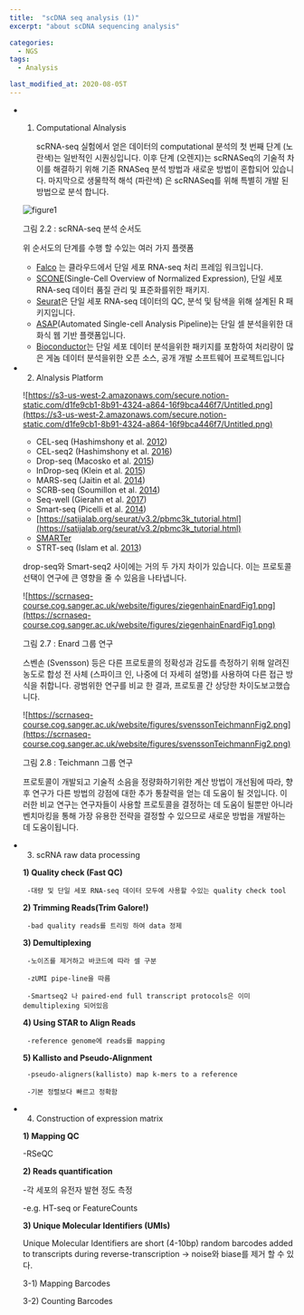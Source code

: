 ```yaml
---
title:  "scDNA seq analysis (1)"
excerpt: "about scDNA sequencing analysis"

categories:
  - NGS
tags:
  - Analysis

last_modified_at: 2020-08-05T
---
```



- 1. Computational Alnalysis
    
     scRNA-seq 실험에서 얻은 데이터의 computational 분석의 첫 번째 단계 (노란색)는 일반적인 시퀀싱입니다. 이후 단계 (오렌지)는 scRNASeq의 기술적 차이를 해결하기 위해 기존 RNASeq 분석 방법과 새로운 방법이 혼합되어 있습니다. 마지막으로 생물학적 해석 (파란색) 은 scRNASeq를 위해 특별히 개발 된 방법으로 분석 합니다.
    
    ![figure1](./_posts/figures/2020-04-12-1.png)
    
    그림 2.2 : scRNA-seq 분석 순서도
    
    위 순서도의 단계를 수행 할 수있는 여러 가지 플랫폼
    
    - [Falco](https://github.com/VCCRI/Falco/) 는 클라우드에서 단일 세포 RNA-seq 처리 프레임 워크입니다.
    - [SCONE](https://github.com/YosefLab/scone)(Single-Cell Overview of Normalized Expression), 단일 세포 RNA-seq 데이터 품질 관리 및 표준화를위한 패키지.
    - [Seurat](http://satijalab.org/seurat/)은 단일 세포 RNA-seq 데이터의 QC, 분석 및 탐색을 위해 설계된 R 패키지입니다.
    - [ASAP](https://asap.epfl.ch/)(Automated Single-cell Analysis Pipeline)는 단일 셀 분석을위한 대화식 웹 기반 플랫폼입니다.
    - [Bioconductor](https://master.bioconductor.org/packages/release/workflows/html/simpleSingleCell.html)는 단일 세포 데이터 분석을위한 패키지를 포함하여 처리량이 많은 게놈 데이터 분석을위한 오픈 소스, 공개 개발 소프트웨어 프로젝트입니다
- 2. Alnalysis Platform
    
    
    ![https://s3-us-west-2.amazonaws.com/secure.notion-static.com/d1fe9cb1-8b91-4324-a864-16f9bca446f7/Untitled.png](https://s3-us-west-2.amazonaws.com/secure.notion-static.com/d1fe9cb1-8b91-4324-a864-16f9bca446f7/Untitled.png)
    
    - CEL-seq (Hashimshony et al. [2012](https://scrnaseq-course.cog.sanger.ac.uk/website/introduction-to-single-cell-rna-seq.html#ref-Hashimshony2012-kd))
    - CEL-seq2 (Hashimshony et al. [2016](https://scrnaseq-course.cog.sanger.ac.uk/website/introduction-to-single-cell-rna-seq.html#ref-Hashimshony2016-lx))
    - Drop-seq (Macosko et al. [2015](https://scrnaseq-course.cog.sanger.ac.uk/website/introduction-to-single-cell-rna-seq.html#ref-Macosko2015-ix))
    - InDrop-seq (Klein et al. [2015](https://scrnaseq-course.cog.sanger.ac.uk/website/introduction-to-single-cell-rna-seq.html#ref-Klein2015-kz))
    - MARS-seq (Jaitin et al. [2014](https://scrnaseq-course.cog.sanger.ac.uk/website/introduction-to-single-cell-rna-seq.html#ref-Jaitin2014-ko))
    - SCRB-seq (Soumillon et al. [2014](https://scrnaseq-course.cog.sanger.ac.uk/website/introduction-to-single-cell-rna-seq.html#ref-Soumillon2014-eu))
    - Seq-well (Gierahn et al. [2017](https://scrnaseq-course.cog.sanger.ac.uk/website/introduction-to-single-cell-rna-seq.html#ref-Gierahn2017-es))
    - Smart-seq (Picelli et al. [2014](https://scrnaseq-course.cog.sanger.ac.uk/website/introduction-to-single-cell-rna-seq.html#ref-Picelli2014-ic))
    - [https://satijalab.org/seurat/v3.2/pbmc3k_tutorial.html](https://satijalab.org/seurat/v3.2/pbmc3k_tutorial.html)
    - [SMARTer](http://www.clontech.com/US/Products/cDNA_Synthesis_and_Library_Construction/Next_Gen_Sequencing_Kits/Total_RNA-Seq/Universal_RNA_Seq_Random_Primed)
    - STRT-seq (Islam et al. [2013](https://scrnaseq-course.cog.sanger.ac.uk/website/introduction-to-single-cell-rna-seq.html#ref-Islam2014-cn))
    
    drop-seq와 Smart-seq2 사이에는 거의 두 가지 차이가 있습니다. 이는 프로토콜 선택이 연구에 큰 영향을 줄 수 있음을 나타냅니다.
    
    ![https://scrnaseq-course.cog.sanger.ac.uk/website/figures/ziegenhainEnardFig1.png](https://scrnaseq-course.cog.sanger.ac.uk/website/figures/ziegenhainEnardFig1.png)
    
    그림 2.7 : Enard 그룹 연구
    
    스벤손 (Svensson) 등은 다른 프로토콜의 정확성과 감도를 측정하기 위해 알려진 농도로 합성 전 사체 (스파이크 인, 나중에 더 자세히 설명)를 사용하여 다른 접근 방식을 취합니다. 광범위한 연구를 비교 한 결과, 프로토콜 간 상당한 차이도보고했습니다.
    
    ![https://scrnaseq-course.cog.sanger.ac.uk/website/figures/svenssonTeichmannFig2.png](https://scrnaseq-course.cog.sanger.ac.uk/website/figures/svenssonTeichmannFig2.png)
    
    그림 2.8 : Teichmann 그룹 연구
    
    프로토콜이 개발되고 기술적 소음을 정량화하기위한 계산 방법이 개선됨에 따라, 향후 연구가 다른 방법의 강점에 대한 추가 통찰력을 얻는 데 도움이 될 것입니다. 이러한 비교 연구는 연구자들이 사용할 프로토콜을 결정하는 데 도움이 될뿐만 아니라 벤치마킹을 통해 가장 유용한 전략을 결정할 수 있으므로 새로운 방법을 개발하는 데 도움이됩니다.
    
- 3. scRNA raw data processing
    
    **1) Quality check (Fast QC)**
    
       -대량 및 단일 세포 RNA-seq 데이터 모두에 사용할 수있는 quality check tool
    
    **2) Trimming Reads(Trim Galore!)**
    
       -bad quality reads를 트리밍 하여 data 정제
    
    **3) Demultiplexing**
    
       -노이즈를 제거하고 바코드에 따라 셀 구분
    
       -zUMI pipe-line을 따름
    
       -Smartseq2 나 paired-end full transcript protocols은 이미 demultiplexing 되어있음
    
    **4) Using STAR to Align Reads**
    
       -reference genome에 reads를 mapping
    
    **5) Kallisto and Pseudo-Alignment**
    
       -pseudo-aligners(kallisto) map k-mers to a reference
    
       -기본 정렬보다 빠르고 정확함
    
- 4. Construction of expression matrix
    
    **1) Mapping QC**
    
    -RSeQC
    
    **2) Reads quantification**
    
    -각 세포의 유전자 발현 정도 측정
    
    -e.g. HT-seq or FeatureCounts
    
    **3) Unique Molecular Identifiers (UMIs)**
    
    Unique Molecular Identifiers are short (4-10bp) random barcodes added to transcripts during reverse-transcription → noise와 biase를 제거 할 수 있다.
    
    3-1) Mapping Barcodes
    
    3-2) Counting Barcodes